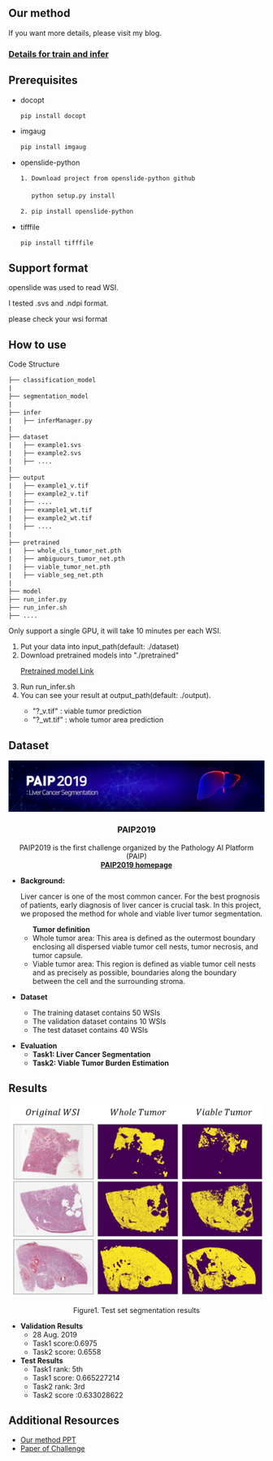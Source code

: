 
<!-- Our method -->
## Our method
<p>


  If you want more details, please visit my blog.
  <h3><a href="https://chhan95.github.io/project/2021/03/15/paip2019.html">Details for train and infer</a></h3>

</p>

<!--Prerequisites-->
## Prerequisites
* docopt
  ```sh
  pip install docopt
  ```
* imgaug
  ```sh
  pip install imgaug
  ```
* openslide-python
  ```sh
  1. Download project from openslide-python github

     python setup.py install
  ```
  ```sh
  2. pip install openslide-python
  ```

* tifffile
  ```sh
  pip install tifffile
  ```


<!--Support format-->
## Support format
openslide was used to read WSI.

I tested .svs and .ndpi format.

please check your wsi format

<!-- How to use -->
## How to use
Code Structure
```
├── classification_model
|
├── segmentation_model                  
|
├── infer
|   ├── inferManager.py
|
├── dataset
|   ├── example1.svs
|   ├── example2.svs
|   ├── ....
|
├── output
|   ├── example1_v.tif
|   ├── example2_v.tif
|   ├── ....
|   ├── example1_wt.tif
|   ├── example2_wt.tif
|   ├── ....
|
├── pretrained
|   ├── whole_cls_tumor_net.pth
|   ├── ambiguours_tumor_net.pth
|   ├── viable_tumor_net.pth
|   ├── viable_seg_net.pth
|
├── model
├── run_infer.py
├── run_infer.sh
├── ....
```

Only support a single GPU, it will take 10 minutes per each WSI.
<p align="center">
  <ol>
    <li> Put your data into input_path(default: ./dataset)
    <li> Download pretrained models into "./pretrained"
      <p>
        <a href="https://drive.google.com/drive/folders/1_XYv5gVB0OoAK8-GU5A64cVMQmkdd0He?usp=sharing">Pretrained model Link</a>
      </p>
    <li> Run run_infer.sh
    <li> You can see your result at output_path(default: ./output).
      <p>
        <ul>
          <li> "?_v.tif" : viable tumor prediction
          <li>"?_wt.tif" : whole tumor area prediction
        </ul>
      </p>
  </ol>
</p>



<!--Dataset-->
## Dataset
<p align="center">
    <a href="https://paip2019.grand-challenge.org">
        <img src="data/images/logo.png" alt="Logo">
    </a>
    <h3 align="center">PAIP2019</h3>
    <p align="center">
        PAIP2019 is the first challenge organized by the Pathology AI Platform (PAIP)
       <br>
        <a href="https://paip2019.grand-challenge.org/"><strong>PAIP2019 homepage</strong></a>
    </p>      
</p>

<ul>
    <li>
        <strong>Background:</strong>
        <p>
          Liver cancer is one of the most common cancer. For the best prognosis of patients, early diagnosis of liver cancer is crucial task.
          In this project, we proposed the method for whole and viable liver tumor segmentation.
          <ul>
              <strong>Tumor definition</strong>
               <li>Whole tumor area: This area is defined as the outermost boundary enclosing all dispersed viable tumor cell nests, tumor necrosis, and tumor capsule. </li>
               <li>Viable tumor area: This region is defined as viable tumor cell nests and as precisely as possible, boundaries along the boundary between the cell and the surrounding stroma. </li>
          </ul>
        </p>
    </li>
    <li>
        <strong>Dataset</strong></li>
        <p>
           <ul>
                <li>The training dataset contains 50 WSIs</li>
                <li>The validation dataset contains 10 WSIs</li>
                <li>The test dataset contains 40 WSIs</li>
           </ul>
        </p>
    <li>
        <strong>Evaluation</strong>
        <ul>
            <li>
               <strong>Task1: Liver Cancer Segmentation</strong>
            </li>
            <li>
                <strong>Task2: Viable Tumor Burden Estimation</strong>
            </li>
        </ul>
    </li>


</ul>




<!-- Results -->
## Results

<p align="center">
    <a href="https://paip2019.grand-challenge.org">
        <img src="data/images/test_result.png" alt="Logo">
    </a>
    <p align="center">
        Figure1. Test set segmentation results
    </p>      
</p>

<ul>
    <li>
        <strong>Validation Results</strong>
        <ul>    
            <li>28 Aug. 2019</li>
            <li>Task1 score:0.6975</li>
            <li>Task2 score: 0.6558</li>
        </ul>
    </li>
    <li>
        <strong>Test Results</strong>
        <ul>
            <li>Task1 rank: 5th</li>
            <li>Task1 score: 0.665227214</li>
            <li>Task2 rank: 3rd</li>
            <li>Task2 score :0.633028622</li>
        </ul>
    </li>
</ul>



<!--Presentation-->
## Additional Resources
<ul>
    <li>
        <a href="https://drive.google.com/file/d/12ReGYi7UZF7lPau33RnMqzxeMJWCdfJj/view">Our method PPT</a>
    </li>
    <li>
        <a href="https://www.sciencedirect.com/science/article/pii/S1361841520302188">Paper of Challenge</a>
    </li>
</ul>

